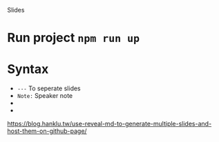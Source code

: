 Slides

# Run project `npm run up`

# Syntax
- `---` To seperate slides
- `Note:` Speaker note
- <!-- .slide: data-background="./image1.png" -->
- 


https://blog.hanklu.tw/use-reveal-md-to-generate-multiple-slides-and-host-them-on-github-page/